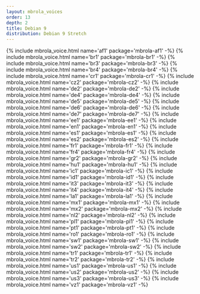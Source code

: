 ```yaml
---
layout: mbrola_voices
order: 13
depth: 2
title: Debian 9
distribution: Debian 9 Stretch
---
```

<tbody>
{% include mbrola_voice.html name='af1' package='mbrola-af1' -%}
{% include mbrola_voice.html name='br1' package='mbrola-br1' -%}
{% include mbrola_voice.html name='br3' package='mbrola-br3' -%}
{% include mbrola_voice.html name='br4' package='mbrola-br4' -%}
{% include mbrola_voice.html name='cr1' package='mbrola-cr1' -%}
{% include mbrola_voice.html name='cz2' package='mbrola-cz2' -%}
{% include mbrola_voice.html name='de2' package='mbrola-de2' -%}
{% include mbrola_voice.html name='de4' package='mbrola-de4' -%}
{% include mbrola_voice.html name='de5' package='mbrola-de5' -%}
{% include mbrola_voice.html name='de6' package='mbrola-de6' -%}
{% include mbrola_voice.html name='de7' package='mbrola-de7' -%}
{% include mbrola_voice.html name='ee1' package='mbrola-ee1' -%}
{% include mbrola_voice.html name='en1' package='mbrola-en1' -%}
{% include mbrola_voice.html name='es1' package='mbrola-es1' -%}
{% include mbrola_voice.html name='es2' package='mbrola-es2' -%}
{% include mbrola_voice.html name='fr1' package='mbrola-fr1' -%}
{% include mbrola_voice.html name='fr4' package='mbrola-fr4' -%}
{% include mbrola_voice.html name='gr2' package='mbrola-gr2' -%}
{% include mbrola_voice.html name='hu1' package='mbrola-hu1' -%}
{% include mbrola_voice.html name='ic1' package='mbrola-ic1' -%}
{% include mbrola_voice.html name='id1' package='mbrola-id1' -%}
{% include mbrola_voice.html name='it3' package='mbrola-it3' -%}
{% include mbrola_voice.html name='it4' package='mbrola-it4' -%}
{% include mbrola_voice.html name='la1' package='mbrola-la1' -%}
{% include mbrola_voice.html name='mx1' package='mbrola-mx1' -%}
{% include mbrola_voice.html name='mx2' package='mbrola-mx2' -%}
{% include mbrola_voice.html name='nl2' package='mbrola-nl2' -%}
{% include mbrola_voice.html name='pl1' package='mbrola-pl1' -%}
{% include mbrola_voice.html name='pt1' package='mbrola-pt1' -%}
{% include mbrola_voice.html name='ro1' package='mbrola-ro1' -%}
{% include mbrola_voice.html name='sw1' package='mbrola-sw1' -%}
{% include mbrola_voice.html name='sw2' package='mbrola-sw2' -%}
{% include mbrola_voice.html name='tr1' package='mbrola-tr1' -%}
{% include mbrola_voice.html name='tr2' package='mbrola-tr2' -%}
{% include mbrola_voice.html name='us1' package='mbrola-us1' -%}
{% include mbrola_voice.html name='us2' package='mbrola-us2' -%}
{% include mbrola_voice.html name='us3' package='mbrola-us3' -%}
{% include mbrola_voice.html name='vz1' package='mbrola-vz1' -%}
</tbody>
